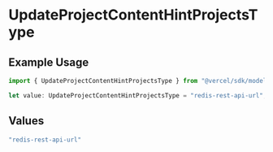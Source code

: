 # UpdateProjectContentHintProjectsType

## Example Usage

```typescript
import { UpdateProjectContentHintProjectsType } from "@vercel/sdk/models/operations";

let value: UpdateProjectContentHintProjectsType = "redis-rest-api-url";
```

## Values

```typescript
"redis-rest-api-url"
```